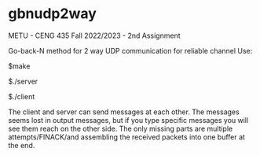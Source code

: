 # gbnudp2way

METU - CENG 435 
Fall 2022/2023 - 2nd Assignment


Go-back-N method for 2 way UDP communication for reliable channel
Use:

$make

$./server <server-port-number>

$./client <server-ip-address> <server-port-number>

The client and server can send messages at each other. The messages seems lost in output messages, but if you type specific messages you will see them reach on the other side. 
The only missing parts are multiple attempts/FINACK/and assembling the received packets into one buffer at the end. 


